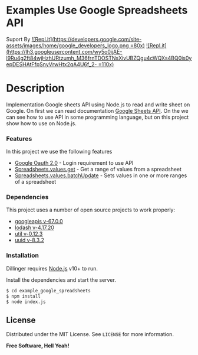 # Examples Use Google Spreadsheets API
Suport By
[![Repl.it](https://developers.google.com/site-assets/images/home/google_developers_logo.png =80x)](https://www.npmjs.com/package/googleapis) [![Repl.it](https://lh3.googleusercontent.com/wy5o0ijAE-l9Ru4g2ft84wjHzhURtzumh_M36frnTDOSTNsXivUBZQgu4cWQXs4BQ0is0yepDESHAtFfpSnyVrwHtx2qA4U6f_2- =110x)](https://repl.it/join/icgczalc-bimaahida)
# Description
Implementation Google sheets API using Node.js to read and write sheet on Google.  On first we can read documentation [Google Sheets API](https://developers.google.com/sheets/api).  On the we can see how to use API in some programming language, but on this project show how to use on Node.js.
### Features
In this project we use the following features

 - [Google Oauth 2.0](https://developers.google.com/identity/protocols/oauth2/service-account) - Login requirement to use API
 - [Spreadsheets.values.get](https://developers.google.com/sheets/api/reference/rest/v4/spreadsheets.values/get) - Get a range of values from a spreadsheet
 -  [Spreadsheets.values.batchUpdate](https://developers.google.com/sheets/api/reference/rest/v4/spreadsheets.values/batchUpdate) - Sets values in one or more ranges of a spreadsheet

### Dependencies

This project uses a number of open source projects to work properly:

 - [googleapis v-67.0.0](https://www.npmjs.com/package/googleapis/v/67.0.0)
 - [lodash v-4.17.20](https://www.npmjs.com/package/lodash/v/4.17.20)
 - [util v-0.12.3](https://www.npmjs.com/package/util/v/0.12.3)
 - [uuid v-8.3.2](https://www.npmjs.com/package/uuid/v/8.3.2)

### Installation

Dillinger requires [Node.js](https://nodejs.org/) v10+ to run.

Install the dependencies and start the server.

```sh
$ cd example_google_spreadsheets
$ npm install
$ node index.js
```
License
----

Distributed under the MIT License. See `LICENSE` for more information.

**Free Software, Hell Yeah!**

